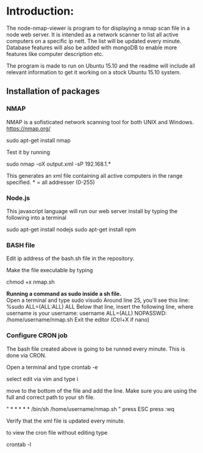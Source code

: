 <h1> Introduction: </h1>

The node-nmap-viewer is program to for displaying a nmap scan file in a node web server. It is intended as a network scanner to list all active computers on a specific ip nett. The list will be updated every minute. Database features will also be added with mongoDB to enable more features like computer description etc.

The program is made to run on Ubuntu 15.10 and the readme will include all relevant information to get it working on a stock Ubuntu 15.10 system.

<h2> Installation of packages </h2>

<h3> NMAP </h3>

NMAP is a sofisticated network scanning tool for both UNIX and Windows. https://nmap.org/

sudo apt-get install nmap

Test it by running 

sudo nmap -oX output.xml -sP 192.168.1.*

This generates an xml file containing all active computers in the range specified. * = all addresser (0-255)

<h3> Node.js </h3>
This javascript language will run our web server install by typing the following into a terminal

sudo apt-get install nodejs
sudo apt-get install npm

<h3> BASH file </h3>

Edit ip address of the bash.sh file in the repository.

Make the file executable by typing

chmod +x nmap.sh

<b> Running a command as sudo inside a sh file. </b> <br>
Open a terminal and type 
sudo visudo 
Around line 25, you'll see this line: %sudo   ALL=(ALL:ALL) ALL
Below that line, insert the following line, where username is your username:
username  ALL=(ALL) NOPASSWD: /home/username/nmap.sh
Exit the editor (Ctrl+X if nano)

<h3> Configure CRON job </h3>

The bash file created above is going to be runned every minute. This is done via CRON.

Open a terminal and type 
crontab -e

select edit via vim and type i

move to the bottom of the file and add the line. Make sure you are using the full and correct path to your sh file.

 " * * * * * /bin/sh /home/username/nmap.sh "
press ESC 
press :wq

Verify that the xml file is updated every minute.

to view the cron file without editing type 

crontab -l





